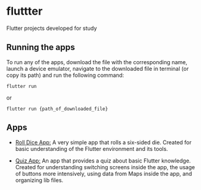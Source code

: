 # fluttter
 Flutter projects developed for study

## Running the apps 

To run any of the apps, download the file with the corresponding name, launch a device emulator, navigate to the downloaded file in terminal (or copy its path) and run the following command:

~~~shell
flutter run
~~~

or 

~~~shell
flutter run {path_of_downloaded_file}
~~~

## Apps

- [Roll Dice App:](roll_dice_app) A very simple app that rolls a six-sided die. Created for basic understanding of the Flutter environment and its tools.

- [Quiz App:](quiz_app) An app that provides a quiz about basic Flutter knowledge. Created for understanding switching screens inside the app, the usage of buttons more intensively, using data from Maps inside the app, and organizing lib files.
